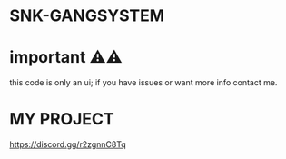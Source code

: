 # SNK-GANGSYSTEM

# important ⚠️⚠️
  this code is only an ui; if you have issues or want more info contact me.

# MY PROJECT
https://discord.gg/r2zgnnC8Tq
